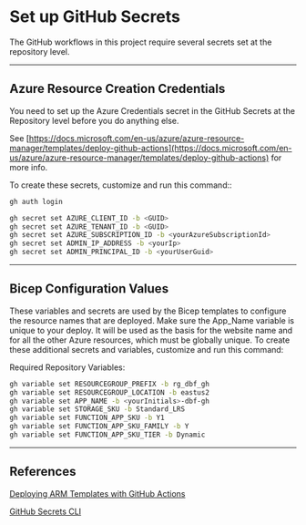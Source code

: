 # Set up GitHub Secrets

The GitHub workflows in this project require several secrets set at the repository level.

---

## Azure Resource Creation Credentials

You need to set up the Azure Credentials secret in the GitHub Secrets at the Repository level before you do anything else.

See [https://docs.microsoft.com/en-us/azure/azure-resource-manager/templates/deploy-github-actions](https://docs.microsoft.com/en-us/azure/azure-resource-manager/templates/deploy-github-actions) for more info.

To create these secrets, customize and run this command::

``` bash
gh auth login

gh secret set AZURE_CLIENT_ID -b <GUID>
gh secret set AZURE_TENANT_ID -b <GUID>
gh secret set AZURE_SUBSCRIPTION_ID -b <yourAzureSubscriptionId>
gh secret set ADMIN_IP_ADDRESS -b <yourIp>
gh secret set ADMIN_PRINCIPAL_ID -b <yourUserGuid>
```

---

## Bicep Configuration Values

These variables and secrets are used by the Bicep templates to configure the resource names that are deployed.  Make sure the App_Name variable is unique to your deploy. It will be used as the basis for the website name and for all the other Azure resources, which must be globally unique.
To create these additional secrets and variables, customize and run this command:

Required Repository Variables:

``` bash
gh variable set RESOURCEGROUP_PREFIX -b rg_dbf_gh
gh variable set RESOURCEGROUP_LOCATION -b eastus2
gh variable set APP_NAME -b <yourInitials>-dbf-gh
gh variable set STORAGE_SKU -b Standard_LRS
gh variable set FUNCTION_APP_SKU -b Y1
gh variable set FUNCTION_APP_SKU_FAMILY -b Y
gh variable set FUNCTION_APP_SKU_TIER -b Dynamic
```

---

## References

[Deploying ARM Templates with GitHub Actions](https://docs.microsoft.com/en-us/azure/azure-resource-manager/templates/deploy-github-actions)

[GitHub Secrets CLI](https://cli.github.com/manual/gh_secret_set)
